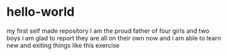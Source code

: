 # hello-world
my first self made repository
I am the proud father of four girls and two boys i am glad to report they are all on their own now and i am able to learn new and exiting things like this exercise
